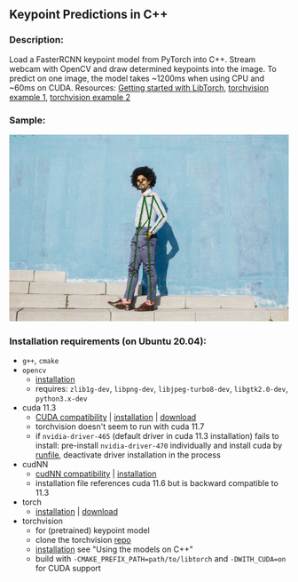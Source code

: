 ## Keypoint Predictions in C++

### Description:
Load a FasterRCNN keypoint model from PyTorch into C++. Stream webcam with OpenCV and draw determined keypoints into the image. To predict on one image, the model takes ~1200ms when using CPU and ~60ms on CUDA. Resources: [Getting started with LibTorch](https://www.youtube.com/watch?v=RFq8HweBjHA&list=PLZAGo22la5t4UWx37MQDpXPFX3rTOGO3k&index=1), [torchvision example 1](https://github.com/pytorch/vision/tree/main/test/tracing/frcnn), [torchvision example 2](https://github.com/pytorch/vision/tree/main/examples/cpp/hello_world)

### Sample:
![sample_man_keypoints](sample_with_keypoints.jpg)

### Installation requirements (on Ubuntu 20.04):
* `g++`, `cmake`
* `opencv` 
    * [installation](https://docs.opencv.org/4.x/d7/d9f/tutorial_linux_install.html)
    * requires: `zlib1g-dev`, `libpng-dev`, `libjpeg-turbo8-dev`, `libgtk2.0-dev`, `python3.x-dev`
* cuda 11.3 
    * [CUDA compatibility](https://docs.nvidia.com/deploy/cuda-compatibility/index.html) | [installation](https://docs.nvidia.com/cuda/cuda-installation-guide-linux/index.html) | [download](https://developer.nvidia.com/cuda-11.3.0-download-archive?target_os=Linux&target_arch=x86_64&Distribution=Ubuntu&target_version=20.04&target_type=deb_local)
    * torchvision doesn't seem to run with cuda 11.7
    * if `nvidia-driver-465` (default driver in cuda 11.3 installation) fails to install: pre-install `nvidia-driver-470` individually and install cuda by [runfile](https://docs.nvidia.com/cuda/cuda-installation-guide-linux/index.html#runfile), deactivate driver installation in the process
* cudNN
    * [cudNN compatibility](https://docs.nvidia.com/deeplearning/cudnn/support-matrix/index.html) | [installation](https://docs.nvidia.com/deeplearning/cudnn/install-guide/index.html)
    * installation file references cuda 11.6 but is backward compatible to 11.3
* torch
    * [installation](https://pytorch.org/cppdocs/installing.html) | [download](https://pytorch.org/get-started/locally/)
* torchvision
    * for (pretrained) keypoint model
    * clone the torchvision [repo](https://github.com/pytorch/vision)
    * [installation](https://github.com/pytorch/vision) see "Using the models on C++"
    * build with `-CMAKE_PREFIX_PATH=path/to/libtorch` and `-DWITH_CUDA=on` for CUDA support
